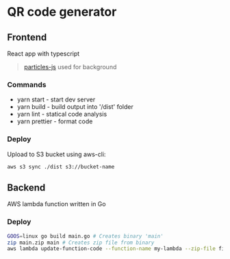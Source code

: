 # QR code generator

## Frontend
React app with typescript
> [particles-js](https://github.com/VincentGarreau/particles.js/) used for background

### Commands
- yarn start - start dev server
- yarn build - build output into '/dist' folder
- yarn lint - statical code analysis
- yarn prettier - format code
### Deploy
Upload to S3 bucket using aws-cli:
```
aws s3 sync ./dist s3://bucket-name
```

## Backend
AWS lambda function written in Go

### Deploy
```sh
GOOS=linux go build main.go # Creates binary 'main'
zip main.zip main # Creates zip file from binary
aws lambda update-function-code --function-name my-lambda --zip-file fileb://main.zip ## Uploads code to AWS lambda
```